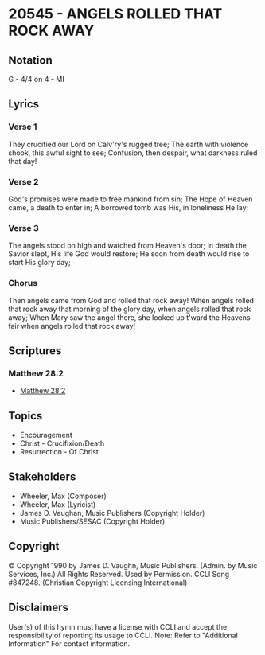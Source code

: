 # 20545 - ANGELS ROLLED THAT ROCK AWAY

## Notation

G - 4/4 on 4 - MI

## Lyrics

### Verse 1

They crucified our Lord on Calv'ry's rugged tree; The earth with violence shook, this awful sight to see; Confusion, then despair, what darkness ruled that day!

### Verse 2

God's promises were made to free mankind from sin; The Hope of Heaven came, a death to enter in; A borrowed tomb was His, in loneliness He lay;

### Verse 3

The angels stood on high and watched from Heaven's door; In death the Savior slept, His life God would restore; He soon from death would rise to start His glory day; 

### Chorus

Then angels came from God and rolled that rock away! When angels rolled that rock away that morning of the glory day, when angels rolled that rock away; When Mary saw the angel there, she looked up t'ward the Heavens fair when angels rolled that rock away!


## Scriptures

### Matthew 28:2

- [Matthew 28:2](https://www.biblegateway.com/passage/?search=Matthew%2028%3A2)


## Topics

- Encouragement
- Christ - Crucifixion/Death
- Resurrection - Of Christ

## Stakeholders

- Wheeler, Max (Composer)
- Wheeler, Max (Lyricist)
- James D. Vaughan, Music Publishers (Copyright Holder)
- Music Publishers/SESAC (Copyright Holder)

## Copyright

© Copyright 1990 by James D. Vaughn, Music Publishers. (Admin. by Music Services, Inc.) All Rights Reserved. Used by Permission. CCLI Song #847248.
(Christian Copyright Licensing International)

## Disclaimers

User(s) of this hymn must have a license with CCLI and accept the responsibility of reporting its usage to CCLI.
Note: Refer to "Additional Information" For contact information.

